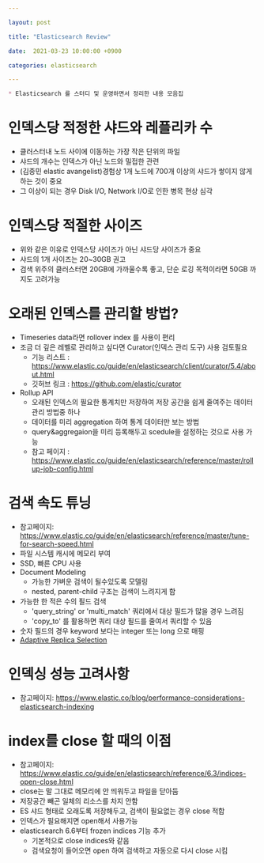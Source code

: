 ```yaml
---

layout: post

title: "Elasticsearch Review"

date:  2021-03-23 10:00:00 +0900

categories: elasticsearch

---
```




```markdown
* Elasticsearch 를 스터디 및 운영하면서 정리한 내용 모음집
```



# 인덱스당 적정한 샤드와 레플리카 수

* 클러스터내 노드 사이에 이동하는 가장 작은 단위의 파일
* 샤드의 개수는 인덱스가 아닌 노드와 밀접한 관련 
* (김종민 elastic avangelist)경험상 1개 노드에 700개 이상의 샤드가 쌓이지 않게 하는 것이 중요 
* 그 이상이 되는 경우 Disk I/O, Network I/O로 인한 병목 현상 심각



# 인덱스당 적절한 사이즈

* 위와 같은 이유로 인덱스당 사이즈가 아닌 샤드당 사이즈가 중요
* 샤드의 1개 사이즈는 20~30GB 권고 
* 검색 위주의 클러스터면 20GB에 가까울수록 좋고, 단순 로깅 목적이라면 50GB 까지도 고려가능



# 오래된 인덱스를 관리할 방법?

* Timeseries data라면 rollover index 를 사용이 편리
* 조금 더 깊은 레벨로 관리하고 싶다면 Curator(인덱스 관리 도구) 사용 검토필요 
  * 기능 리스트 : https://www.elastic.co/guide/en/elasticsearch/client/curator/5.4/about.html
  * 깃허브 링크 : https://github.com/elastic/curator
* Rollup API
  * 오래된 인덱스의 필요한 통계치만 저장하여 저장 공간을 쉽게 줄여주는 데이터 관리 방법중 하나
  * 데이터를 미리 aggregation 하여 통계 데이터만 보는 방법
  * query&aggregaion을 미리 등록해두고 scedule을 설정하는 것으로 사용 가능
  * 참고 페이지 :  https://www.elastic.co/guide/en/elasticsearch/reference/master/rollup-job-config.html



# 검색 속도 튜닝

* 참고페이지: https://www.elastic.co/guide/en/elasticsearch/reference/master/tune-for-search-speed.html
* 파일 시스템 캐시에 메모리 부여
* SSD, 빠른 CPU 사용
* Document Modeling
  * 가능한 가벼운 검색이 될수있도록 모델링
  * nested, parent-child 구조는 검색이 느려지게 함
* 가능한 한 적은 수의 필드 검색
  * 'query_string' or 'multi_match' 쿼리에서 대상 필드가 많을 경우 느려짐
  * 'copy_to' 를 활용하면 쿼리 대상 필드를 줄여서 쿼리할 수 있음
* 숫자 필드의 경우 keyword 보다는 integer 또는 long 으로 매핑
* [Adaptive Replica Selection](https://www.elastic.co/guide/en/elasticsearch/reference/current/tune-for-search-speed.html#_turn_on_adaptive_replica_selection)



# 인덱싱 성능 고려사항

* 참고페이지: https://www.elastic.co/blog/performance-considerations-elasticsearch-indexing

  

# index를 close 할 때의 이점

* 참고페이지: https://www.elastic.co/guide/en/elasticsearch/reference/6.3/indices-open-close.html
* close는 말 그대로 메모리에 안 띄워두고 파일을 닫아둠
* 저장공간 빼곤 일체의 리소스를 차지 안함
* ES 샤드 형태로 오래도록 저장해두고, 검색이 필요없는 경우 close 적합
* 인덱스가 필요해지면 open해서 사용가능
* elasticsearch 6.6부터 frozen indices 기능 추가
  * 기본적으로 close indices와 같음
  * 검색요청이 들어오면 open 하여 검색하고 자동으로 다시 close 시킴